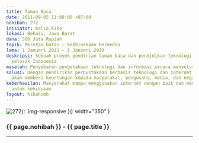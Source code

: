 ```yaml
---
title: Taman Baca
date: 2011-09-05 11:08:00 +07:00
nohibah: 272
inisiator: Aalia Kika
lokasi: Bekasi, Jawa Barat
dana: 500 Juta Rupiah
topik: Meretas batas – kebhinekaan bermedia
lama: 1 Januari 2011 – 1 Januari 2030
deskripsi: Sebuah proyek pendirian taman baca dan pendidikan teknologi ke seluruh
  pelosok Indonesia
masalah: Penyebaran pengetahuan teknologi dan informasi secara menyeluruh
solusi: Dengan mendirikan perpustakaan berbasis teknologi dan internet. Proyek ini
  akan memberi keuntungan kepada masyarakat, pengusaha, media, dan negara
keberhasilan: Masyarakat mampu menggunakan internet dengan baik dan memanfaatkannya
  untuk kehidupan
layout: hibahcmb
---
```


![272](/static/img/hibahcmb/272.png){: .img-responsive }{: width="350" }

### {{ page.nohibah }} - {{ page.title }}

---
